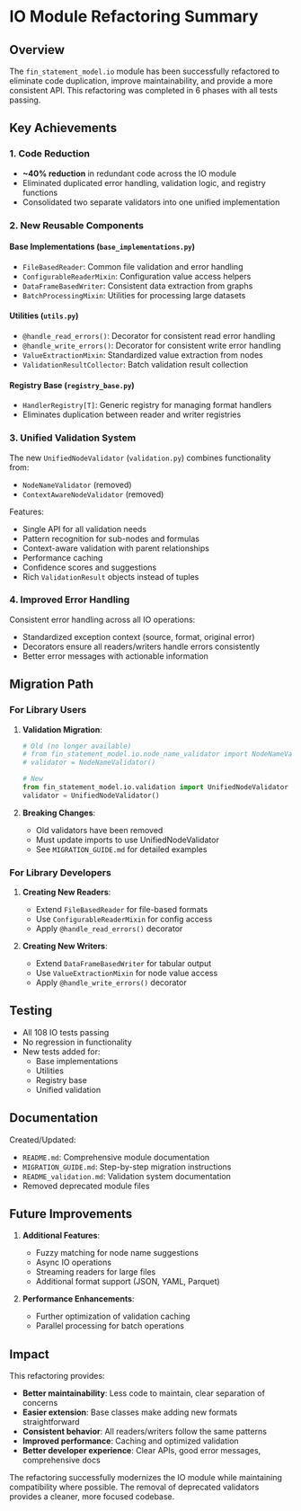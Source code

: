 # IO Module Refactoring Summary

## Overview

The `fin_statement_model.io` module has been successfully refactored to eliminate code duplication, improve maintainability, and provide a more consistent API. This refactoring was completed in 6 phases with all tests passing.

## Key Achievements

### 1. Code Reduction
- **~40% reduction** in redundant code across the IO module
- Eliminated duplicated error handling, validation logic, and registry functions
- Consolidated two separate validators into one unified implementation

### 2. New Reusable Components

#### Base Implementations (`base_implementations.py`)
- `FileBasedReader`: Common file validation and error handling
- `ConfigurableReaderMixin`: Configuration value access helpers  
- `DataFrameBasedWriter`: Consistent data extraction from graphs
- `BatchProcessingMixin`: Utilities for processing large datasets

#### Utilities (`utils.py`)
- `@handle_read_errors()`: Decorator for consistent read error handling
- `@handle_write_errors()`: Decorator for consistent write error handling
- `ValueExtractionMixin`: Standardized value extraction from nodes
- `ValidationResultCollector`: Batch validation result collection

#### Registry Base (`registry_base.py`)
- `HandlerRegistry[T]`: Generic registry for managing format handlers
- Eliminates duplication between reader and writer registries

### 3. Unified Validation System

The new `UnifiedNodeValidator` (`validation.py`) combines functionality from:
- `NodeNameValidator` (removed)
- `ContextAwareNodeValidator` (removed)

Features:
- Single API for all validation needs
- Pattern recognition for sub-nodes and formulas
- Context-aware validation with parent relationships
- Performance caching
- Confidence scores and suggestions
- Rich `ValidationResult` objects instead of tuples

### 4. Improved Error Handling

Consistent error handling across all IO operations:
- Standardized exception context (source, format, original error)
- Decorators ensure all readers/writers handle errors consistently
- Better error messages with actionable information

## Migration Path

### For Library Users

1. **Validation Migration**:
   ```python
   # Old (no longer available)
   # from fin_statement_model.io.node_name_validator import NodeNameValidator
   # validator = NodeNameValidator()
   
   # New
   from fin_statement_model.io.validation import UnifiedNodeValidator
   validator = UnifiedNodeValidator()
   ```

2. **Breaking Changes**:
   - Old validators have been removed
   - Must update imports to use UnifiedNodeValidator
   - See `MIGRATION_GUIDE.md` for detailed examples

### For Library Developers

1. **Creating New Readers**:
   - Extend `FileBasedReader` for file-based formats
   - Use `ConfigurableReaderMixin` for config access
   - Apply `@handle_read_errors()` decorator

2. **Creating New Writers**:
   - Extend `DataFrameBasedWriter` for tabular output
   - Use `ValueExtractionMixin` for node value access
   - Apply `@handle_write_errors()` decorator

## Testing

- All 108 IO tests passing
- No regression in functionality
- New tests added for:
  - Base implementations
  - Utilities
  - Registry base
  - Unified validation

## Documentation

Created/Updated:
- `README.md`: Comprehensive module documentation
- `MIGRATION_GUIDE.md`: Step-by-step migration instructions
- `README_validation.md`: Validation system documentation
- Removed deprecated module files

## Future Improvements

1. **Additional Features**:
   - Fuzzy matching for node name suggestions
   - Async IO operations
   - Streaming readers for large files
   - Additional format support (JSON, YAML, Parquet)

2. **Performance Enhancements**:
   - Further optimization of validation caching
   - Parallel processing for batch operations

## Impact

This refactoring provides:
- **Better maintainability**: Less code to maintain, clear separation of concerns
- **Easier extension**: Base classes make adding new formats straightforward
- **Consistent behavior**: All readers/writers follow the same patterns
- **Improved performance**: Caching and optimized validation
- **Better developer experience**: Clear APIs, good error messages, comprehensive docs

The refactoring successfully modernizes the IO module while maintaining compatibility where possible. The removal of deprecated validators provides a cleaner, more focused codebase. 